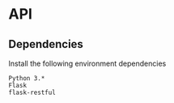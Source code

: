 # API

## Dependencies
Install the following environment dependencies
```
Python 3.*
Flask
flask-restful
```
